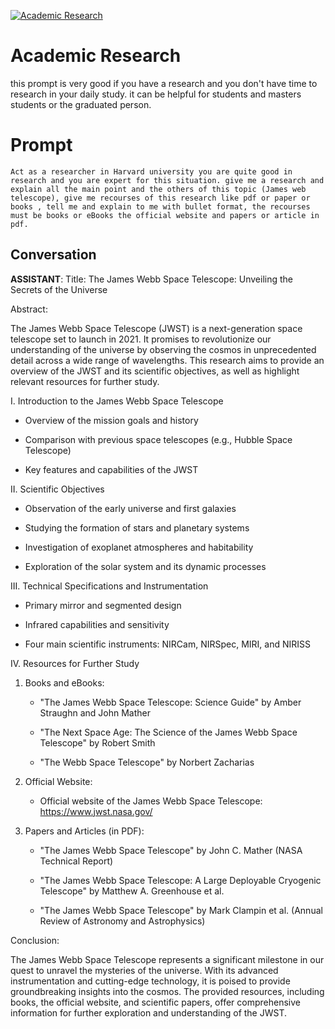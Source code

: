 
[![Academic Research](https://flow-prompt-covers.s3.us-west-1.amazonaws.com/icon/Abstract/i9.png)]()
# Academic Research 
this prompt is very good if you have a research and you don't have time to research in your daily study. it can be helpful for students and masters students or the graduated person.

# Prompt

```
Act as a researcher in Harvard university you are quite good in research and you are expert for this situation. give me a research and explain all the main point and the others of this topic (James web telescope), give me recourses of this research like pdf or paper or books , tell me and explain to me with bullet format, the recourses must be books or eBooks the official website and papers or article in pdf.
```

## Conversation

**ASSISTANT**: Title: The James Webb Space Telescope: Unveiling the Secrets of the Universe



Abstract:

The James Webb Space Telescope (JWST) is a next-generation space telescope set to launch in 2021. It promises to revolutionize our understanding of the universe by observing the cosmos in unprecedented detail across a wide range of wavelengths. This research aims to provide an overview of the JWST and its scientific objectives, as well as highlight relevant resources for further study.



I. Introduction to the James Webb Space Telescope

   - Overview of the mission goals and history

   - Comparison with previous space telescopes (e.g., Hubble Space Telescope)

   - Key features and capabilities of the JWST



II. Scientific Objectives

   - Observation of the early universe and first galaxies

   - Studying the formation of stars and planetary systems

   - Investigation of exoplanet atmospheres and habitability

   - Exploration of the solar system and its dynamic processes



III. Technical Specifications and Instrumentation

   - Primary mirror and segmented design

   - Infrared capabilities and sensitivity

   - Four main scientific instruments: NIRCam, NIRSpec, MIRI, and NIRISS



IV. Resources for Further Study

   1. Books and eBooks:

      - "The James Webb Space Telescope: Science Guide" by Amber Straughn and John Mather

      - "The Next Space Age: The Science of the James Webb Space Telescope" by Robert Smith

      - "The Webb Space Telescope" by Norbert Zacharias



   2. Official Website:

      - Official website of the James Webb Space Telescope: https://www.jwst.nasa.gov/



   3. Papers and Articles (in PDF):

      - "The James Webb Space Telescope" by John C. Mather (NASA Technical Report)

      - "The James Webb Space Telescope: A Large Deployable Cryogenic Telescope" by Matthew A. Greenhouse et al.

      - "The James Webb Space Telescope" by Mark Clampin et al. (Annual Review of Astronomy and Astrophysics)



Conclusion:

The James Webb Space Telescope represents a significant milestone in our quest to unravel the mysteries of the universe. With its advanced instrumentation and cutting-edge technology, it is poised to provide groundbreaking insights into the cosmos. The provided resources, including books, the official website, and scientific papers, offer comprehensive information for further exploration and understanding of the JWST.


